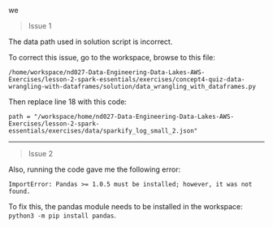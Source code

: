 we
> Issue 1

The data path used in solution script is incorrect.

To correct this issue, go to the workspace, browse to this file:

```
/home/workspace/nd027-Data-Engineering-Data-Lakes-AWS-Exercises/lesson-2-spark-essentials/exercises/concept4-quiz-data-wrangling-with-dataframes/solution/data_wrangling_with_dataframes.py
```

Then replace line 18 with this code:

```
path = "/workspace/home/nd027-Data-Engineering-Data-Lakes-AWS-Exercises/lesson-2-spark-essentials/exercises/data/sparkify_log_small_2.json"
```

---

> Issue 2

Also, running the code gave me the following error:

```
ImportError: Pandas >= 1.0.5 must be installed; however, it was not found.
```

To fix this, the pandas module needs to be installed in the workspace: `python3 -m pip install pandas`.
